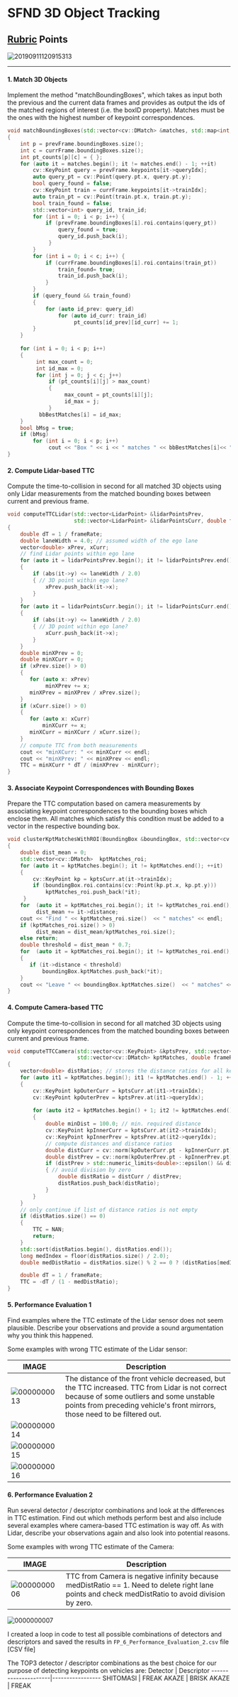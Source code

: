 # SFND 3D Object Tracking
## [Rubric](https://review.udacity.com/#!/rubrics/2550/view) Points
![20190911120915313](https://user-images.githubusercontent.com/34095574/88176484-a313dc00-cc27-11ea-9f64-6fe897bc9d6f.gif)

---
#### 1. Match 3D Objects

Implement the method "matchBoundingBoxes", which takes as input both the previous and the current data frames and provides as output the ids of the matched regions of interest (i.e. the boxID property). Matches must be the ones with the highest number of keypoint correspondences.

```c++
void matchBoundingBoxes(std::vector<cv::DMatch> &matches, std::map<int, int> &bbBestMatches, DataFrame &prevFrame, DataFrame &currFrame)
{    
    int p = prevFrame.boundingBoxes.size();
    int c = currFrame.boundingBoxes.size();
    int pt_counts[p][c] = { };
    for (auto it = matches.begin(); it != matches.end() - 1; ++it)     {
        cv::KeyPoint query = prevFrame.keypoints[it->queryIdx];
        auto query_pt = cv::Point(query.pt.x, query.pt.y);
        bool query_found = false;
        cv::KeyPoint train = currFrame.keypoints[it->trainIdx];
        auto train_pt = cv::Point(train.pt.x, train.pt.y);
        bool train_found = false;
        std::vector<int> query_id, train_id;
        for (int i = 0; i < p; i++) {
            if (prevFrame.boundingBoxes[i].roi.contains(query_pt))             {
                query_found = true;
                query_id.push_back(i);
             }
        }
        for (int i = 0; i < c; i++) {
            if (currFrame.boundingBoxes[i].roi.contains(train_pt))             {
                train_found= true;
                train_id.push_back(i);
            }
        }
        if (query_found && train_found) 
        {
            for (auto id_prev: query_id)
                for (auto id_curr: train_id)
                     pt_counts[id_prev][id_curr] += 1;
        }
    }
   
    for (int i = 0; i < p; i++)
    {  
         int max_count = 0;
         int id_max = 0;
         for (int j = 0; j < c; j++)
             if (pt_counts[i][j] > max_count)
             {  
                  max_count = pt_counts[i][j];
                  id_max = j;
             }
          bbBestMatches[i] = id_max;
    } 
    bool bMsg = true;
    if (bMsg)
        for (int i = 0; i < p; i++)
             cout << "Box " << i << " matches " << bbBestMatches[i]<< " box" << endl;
}
```

#### 2. Compute Lidar-based TTC

Compute the time-to-collision in second for all matched 3D objects using only Lidar measurements from the matched bounding boxes between current and previous frame.

```c++
void computeTTCLidar(std::vector<LidarPoint> &lidarPointsPrev,
                     std::vector<LidarPoint> &lidarPointsCurr, double frameRate, double &TTC)
{		     
    double dT = 1 / frameRate;
    double laneWidth = 4.0; // assumed width of the ego lane
    vector<double> xPrev, xCurr;
    // find Lidar points within ego lane
    for (auto it = lidarPointsPrev.begin(); it != lidarPointsPrev.end(); ++it)
    {
        if (abs(it->y) <= laneWidth / 2.0)
        { // 3D point within ego lane?
            xPrev.push_back(it->x);
        }
    }
    for (auto it = lidarPointsCurr.begin(); it != lidarPointsCurr.end(); ++it)
    {
        if (abs(it->y) <= laneWidth / 2.0)
        { // 3D point within ego lane?
            xCurr.push_back(it->x);
        }
    }
    double minXPrev = 0; 
    double minXCurr = 0;
    if (xPrev.size() > 0)
    {  
       for (auto x: xPrev)
            minXPrev += x;
       minXPrev = minXPrev / xPrev.size();
    }
    if (xCurr.size() > 0)
    {  
       for (auto x: xCurr)
           minXCurr += x;
       minXCurr = minXCurr / xCurr.size();
    }  
    // compute TTC from both measurements
    cout << "minXCurr: " << minXCurr << endl;
    cout << "minXPrev: " << minXPrev << endl;
    TTC = minXCurr * dT / (minXPrev - minXCurr);
}
```

#### 3. Associate Keypoint Correspondences with Bounding Boxes

Prepare the TTC computation based on camera measurements by associating keypoint correspondences to the bounding boxes which enclose them. All matches which satisfy this condition must be added to a vector in the respective bounding box.

```c++
void clusterKptMatchesWithROI(BoundingBox &boundingBox, std::vector<cv::KeyPoint> &kptsPrev, std::vector<cv::KeyPoint> &kptsCurr, std::vector<cv::DMatch> &kptMatches)
{
    double dist_mean = 0;
    std::vector<cv::DMatch>  kptMatches_roi;
    for (auto it = kptMatches.begin(); it != kptMatches.end(); ++it)
    {
        cv::KeyPoint kp = kptsCurr.at(it->trainIdx);
        if (boundingBox.roi.contains(cv::Point(kp.pt.x, kp.pt.y))) 
            kptMatches_roi.push_back(*it);
     }   
    for  (auto it = kptMatches_roi.begin(); it != kptMatches_roi.end(); ++it)  
         dist_mean += it->distance; 
    cout << "Find " << kptMatches_roi.size()  << " matches" << endl;
    if (kptMatches_roi.size() > 0)
         dist_mean = dist_mean/kptMatches_roi.size();  
    else return;    
    double threshold = dist_mean * 0.7;        
    for  (auto it = kptMatches_roi.begin(); it != kptMatches_roi.end(); ++it)
    {
       if (it->distance < threshold)
           boundingBox.kptMatches.push_back(*it);
    }
    cout << "Leave " << boundingBox.kptMatches.size()  << " matches" << endl;
}    
```

#### 4. Compute Camera-based TTC

Compute the time-to-collision in second for all matched 3D objects using only keypoint correspondences from the matched bounding boxes between current and previous frame.

```c++
void computeTTCCamera(std::vector<cv::KeyPoint> &kptsPrev, std::vector<cv::KeyPoint> &kptsCurr, 
                      std::vector<cv::DMatch> kptMatches, double frameRate, double &TTC, cv::Mat *visImg)
{
    vector<double> distRatios; // stores the distance ratios for all keypoints between curr. and prev. frame
    for (auto it1 = kptMatches.begin(); it1 != kptMatches.end() - 1; ++it1)
    {
        cv::KeyPoint kpOuterCurr = kptsCurr.at(it1->trainIdx);
        cv::KeyPoint kpOuterPrev = kptsPrev.at(it1->queryIdx);
       
        for (auto it2 = kptMatches.begin() + 1; it2 != kptMatches.end(); ++it2)
        {  
            double minDist = 100.0; // min. required distance
            cv::KeyPoint kpInnerCurr = kptsCurr.at(it2->trainIdx);
            cv::KeyPoint kpInnerPrev = kptsPrev.at(it2->queryIdx);
            // compute distances and distance ratios
            double distCurr = cv::norm(kpOuterCurr.pt - kpInnerCurr.pt);
            double distPrev = cv::norm(kpOuterPrev.pt - kpInnerPrev.pt);
            if (distPrev > std::numeric_limits<double>::epsilon() && distCurr >= minDist)
            { // avoid division by zero
                double distRatio = distCurr / distPrev;
                distRatios.push_back(distRatio);
            }
        }
    }  
    // only continue if list of distance ratios is not empty
    if (distRatios.size() == 0)
    {
        TTC = NAN;
        return;
    }
    std::sort(distRatios.begin(), distRatios.end());
    long medIndex = floor(distRatios.size() / 2.0);
    double medDistRatio = distRatios.size() % 2 == 0 ? (distRatios[medIndex - 1] + distRatios[medIndex]) / 2.0 : distRatios[medIndex];   // compute median dist. ratio to remove outlier influence

    double dT = 1 / frameRate;
    TTC = -dT / (1 - medDistRatio);
}    
```

#### 5.  Performance Evaluation 1

Find examples where the TTC estimate of the Lidar sensor does not seem plausible. Describe your observations and provide a sound argumentation why you think this happened.

Some examples with wrong TTC estimate of the Lidar sensor:

IMAGE               | Description
--------------------| -------------------
![0000000013](https://user-images.githubusercontent.com/34095574/88179075-a14c1780-cc2b-11ea-8b2a-a608f33c7cfb.png)| The distance of the front vehicle decreased, but the TTC increased. TTC from Lidar is not correct because of some outliers and some unstable points from preceding vehicle's front mirrors, those need to be filtered out.
![0000000014](https://user-images.githubusercontent.com/34095574/88179078-a27d4480-cc2b-11ea-9a42-2a42dc4d20f5.png)|
![0000000015](https://user-images.githubusercontent.com/34095574/88179080-a3ae7180-cc2b-11ea-9afc-99c2bcc395f8.png)|
![0000000016](https://user-images.githubusercontent.com/34095574/88179086-a4470800-cc2b-11ea-91ad-9b4e85100f0d.png)|

#### 6. Performance Evaluation 2

Run several detector / descriptor combinations and look at the differences in TTC estimation. Find out which methods perform best and also include several examples where camera-based TTC estimation is way off. As with Lidar, describe your observations again and also look into potential reasons.

Some examples with wrong TTC estimate of the Camera:

IMAGE               | Description
--------------------| -------------------
![0000000006](https://user-images.githubusercontent.com/34095574/88177612-79f44b00-cc29-11ea-81ce-bcf474f29f2f.png) | TTC from Camera is negative infinity because medDistRatio == 1. Need to delete right lane points and check medDistRatio to avoid division by zero.
![0000000007](https://user-images.githubusercontent.com/34095574/88177617-7bbe0e80-cc29-11ea-832a-b535801afcec.png) 

I created a loop in code to test all possible combinations of detectors and descriptors and saved the results in `FP_6_Performance_Evaluation_2.csv` file [CSV file]

The TOP3 detector / descriptor combinations as the best choice for our purpose of detecting keypoints on vehicles are:
Detector             | Descriptor
---------------------|-----------------
  SHITOMASI | FREAK
   AKAZE | BRISK
   AKAZE | FREAK
        
